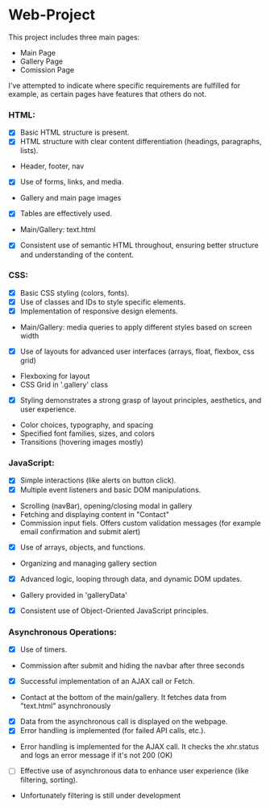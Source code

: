 # Web-Project

This project includes three main pages:

-  Main Page
-  Gallery Page
-  Comission Page

I've attempted to indicate where specific requirements are fulfilled for example,
as certain pages have features that others do not.

### HTML:
- [X] Basic HTML structure is present.
- [X] HTML structure with clear content differentiation (headings, paragraphs, lists).
-  Header, footer, nav
- [X] Use of forms, links, and media.
- Gallery and main page images 
- [X] Tables are effectively used.
- Main/Gallery: text.html
- [X] Consistent use of semantic HTML throughout, ensuring better structure and understanding of the content.

### CSS:
- [X] Basic CSS styling (colors, fonts).
- [X] Use of classes and IDs to style specific elements.
- [X] Implementation of responsive design elements.
- Main/Gallery: media queries to apply different styles based on screen width
- [X] Use of layouts for advanced user interfaces (arrays, float, flexbox, css grid)
- Flexboxing for layout
- CSS Grid in '.gallery' class
- [X] Styling demonstrates a strong grasp of layout principles, aesthetics, and user experience.
- Color choices, typography, and spacing
- Specified font families, sizes, and colors
- Transitions (hovering images mostly)

### JavaScript:
- [X] Simple interactions (like alerts on button click).
- [X] Multiple event listeners and basic DOM manipulations.
- Scrolling (navBar), opening/closing modal in gallery
- Fetching and displaying content in "Contact"
- Commission input fiels. Offers custom validation messages (for example email confirmation and submit alert)
- [X] Use of arrays, objects, and functions.
- Organizing and managing gallery section
- [X] Advanced logic, looping through data, and dynamic DOM updates.
- Gallery provided in 'galleryData' 
- [X] Consistent use of Object-Oriented JavaScript principles.

### Asynchronous Operations:
- [X] Use of timers.
- Commission after submit and hiding the navbar after three seconds 
- [X] Successful implementation of an AJAX call or Fetch.
- Contact at the bottom of the main/gallery. It fetches data from "text.html" asynchronously
- [X] Data from the asynchronous call is displayed on the webpage.
- [X] Error handling is implemented (for failed API calls, etc.).
- Error handling is implemented for the AJAX call. It checks the xhr.status and logs an error message if it's not 200 (OK)
- [ ] Effective use of asynchronous data to enhance user experience (like filtering, sorting).
- Unfortunately filtering is still under development 

